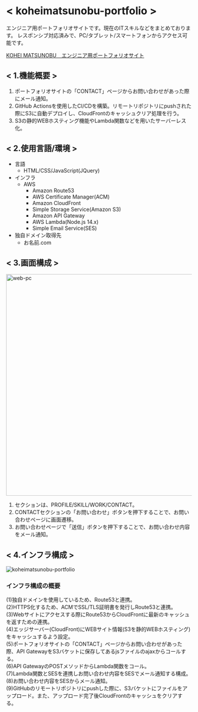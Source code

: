 # < koheimatsunobu-portfolio >
エンジニア用ポートフォリオサイトです。現在のITスキルなどをまとめております。 
レスポンシブ対応済みで、PC/タブレット/スマートフォンからアクセス可能です。  

[KOHEI MATSUNOBU　エンジニア用ポートフォリオサイト](https://koheimatsunobu-portfolio.com)

## < 1.機能概要 >  
1. ポートフォリオサイトの「CONTACT」ページからお問い合わせがあった際にメール通知。
2. GitHub Actionsを使用したCI/CDを構築。リモートリポジトリにpushされた際にS3に自動デプロイし、CloudFrontのキャッシュクリア処理を行う。
3. S3の静的WEBホスティング機能やLambda関数などを用いたサーバーレス化。

## < 2.使用言語/環境 >  
- 言語
    - HTML/CSS/JavaScript(JQuery)
- インフラ
    - AWS
        - Amazon Route53
        - AWS Certificate Manager(ACM)
        - Amazon CloudFront
        - Simple Storage Service(Amazon S3)
        - Amazon API Gateway
        - AWS Lambda(Node.js 14.x)
        - Simple Email Service(SES)
- 独自ドメイン取得先
    - お名前.com

## < 3.画面構成 >
<img width="600" alt="web-pc" src="https://user-images.githubusercontent.com/58101150/125891577-9faa4b66-136c-4891-a154-6f3ee28c4158.png">

1. セクションは、PROFILE/SKILL/WORK/CONTACT。  
2. CONTACTセクションの「お問い合わせ」ボタンを押下することで、お問い合わせページに画面遷移。
3. お問い合わせページで「送信」ボタンを押下することで、お問い合わせ内容をメール通知。  

## < 4.インフラ構成 >
![koheimatsunobu-portfolio](https://user-images.githubusercontent.com/58101150/125888203-507679f7-57ca-4545-a58e-ef32887305a6.png)
  
### インフラ構成の概要  
(1)独自ドメインを使用しているため、Route53と連携。  
(2)HTTPS化するため、ACMでSSL/TLS証明書を発行しRoute53と連携。  
(3)Webサイトにアクセスする際にRoute53からCloudFrontに最新のキャッシュを返すための連携。  
(4)エッジサーバー(CloudFront)にWEBサイト情報(S3を静的WEBホスティング)をキャッシュするよう設定。  
(5)ポートフォリオサイトの「CONTACT」ページからお問い合わせがあった際、API GatewayをS3バケットに保存してあるjsファイルのajaxからコールする。  
(6)API GatewayのPOSTメソッドからLambda関数をコール。  
(7)Lambda関数とSESを連携しお問い合わせ内容をSESでメール通知する構成。  
(8)お問い合わせ内容をSESからメール通知。  
(9)GitHubのリモートリポジトリにpushした際に、S3バケットにファイルをアップロード。また、アップロード完了後CloudFrontのキャッシュをクリアする。  




